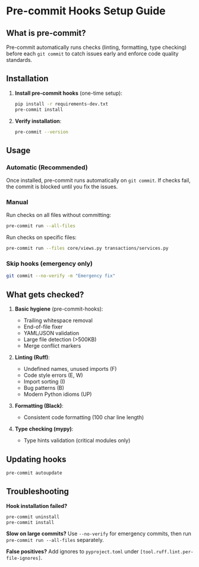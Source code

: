 # Pre-commit Hooks Setup Guide

## What is pre-commit?

Pre-commit automatically runs checks (linting, formatting, type checking) before each `git commit` to catch issues early and enforce code quality standards.

## Installation

1. **Install pre-commit hooks** (one-time setup):
   ```bash
   pip install -r requirements-dev.txt
   pre-commit install
   ```

2. **Verify installation**:
   ```bash
   pre-commit --version
   ```

## Usage

### Automatic (Recommended)
Once installed, pre-commit runs automatically on `git commit`. If checks fail, the commit is blocked until you fix the issues.

### Manual
Run checks on all files without committing:
```bash
pre-commit run --all-files
```

Run checks on specific files:
```bash
pre-commit run --files core/views.py transactions/services.py
```

### Skip hooks (emergency only)
```bash
git commit --no-verify -m "Emergency fix"
```

## What gets checked?

1. **Basic hygiene** (pre-commit-hooks):
   - Trailing whitespace removal
   - End-of-file fixer
   - YAML/JSON validation
   - Large file detection (>500KB)
   - Merge conflict markers

2. **Linting (Ruff)**:
   - Undefined names, unused imports (F)
   - Code style errors (E, W)
   - Import sorting (I)
   - Bug patterns (B)
   - Modern Python idioms (UP)

3. **Formatting (Black)**:
   - Consistent code formatting (100 char line length)

4. **Type checking (mypy)**:
   - Type hints validation (critical modules only)

## Updating hooks

```bash
pre-commit autoupdate
```

## Troubleshooting

**Hook installation failed?**
```bash
pre-commit uninstall
pre-commit install
```

**Slow on large commits?**
Use `--no-verify` for emergency commits, then run `pre-commit run --all-files` separately.

**False positives?**
Add ignores to `pyproject.toml` under `[tool.ruff.lint.per-file-ignores]`.
